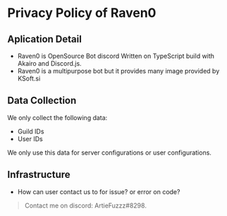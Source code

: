 # Privacy Policy of Raven0

## Aplication Detail

* Raven0 is OpenSource Bot discord Written on TypeScript build with Akairo and Discord.js.
* Raven0 is a multipurpose bot but it provides many image provided by KSoft.si

## Data Collection

We only collect the following data:
- Guild IDs
- User IDs

We only use this data for server configurations or user configurations.

## Infrastructure

* How can user contact us to for issue? or error on code?

> Contact me on discord: ArtieFuzzz#8298.
